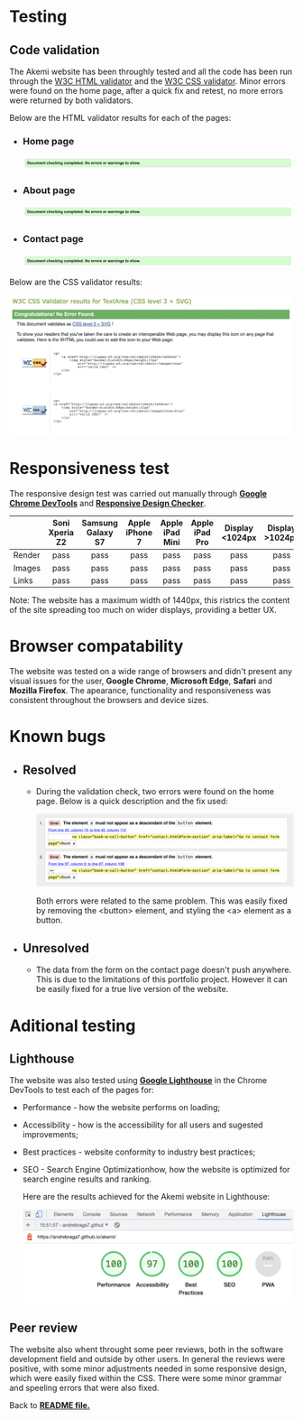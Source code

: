 # Testing

## Code validation

The Akemi website has been throughly tested and all the code has been run through the [W3C HTML validator](https://validator.w3.org/) and the [W3C CSS validator](https://jigsaw.w3.org/css-validator/). Minor errors were found on the home page, after a quick fix and retest, no more errors were returned by both validators.

Below are the HTML validator results for each of the pages:

- ### Home page

    ![HTML validator results](assets/readme-images/html-validator.jpg)

- ### About page

    ![HTML validator results](assets/readme-images/html-validator.jpg)

- ### Contact page

    ![HTML validator results](assets/readme-images/html-validator.jpg)

Below are the CSS validator results:

![CSS validator results](assets/readme-images/css-validator.jpg)

# Responsiveness test

The responsive design test was carried out manually through [**Google Chrome DevTools**](https://developer.chrome.com/docs/devtools/) and [**Responsive Design Checker**](https://responsivedesignchecker.com/).

|        | Soni Xperia Z2 | Samsung Galaxy S7 | Apple iPhone 7 | Apple iPad Mini | Apple iPad Pro| Display <1024px | Display >1024px |
|--------|:--------------:|:-----------------:|:--------------:|:---------------:|:-------------:|:----------------:|:----------------:|
| Render | pass           | pass              | pass           | pass            | pass          | pass             | pass             |
| Images | pass           | pass              | pass           | pass            | pass          | pass             | pass             |
| Links  | pass           | pass              | pass           | pass            | pass          | pass             | pass             |

Note: The website has a maximum width of 1440px, this ristrics the content of the site spreading too much on wider displays, providing a better UX.

# Browser compatability

The website was tested on a wide range of browsers and didn't present any visual issues for the user, **Google Chrome**, **Microsoft Edge**, **Safari** and **Mozilla Firefox**. The apearance, functionality and responsiveness was consistent throughout the browsers and device sizes.

# Known bugs

- ## Resolved
    - During the validation check, two errors were found on the home page. Below is a quick description and the fix used:

        ![Bugs found](assets/readme-images/bugs.jpg)
        
        Both errors were related to the same problem. This was easily fixed by removing the \<button> element, and styling the \<a> element as a button.

- ## Unresolved
    - The data from the form on the contact page doesn't push anywhere. This is due to the limitations of this portfolio project. However it can be easily fixed for a true live version of the website.

# Aditional testing

## Lighthouse

The website was also tested using [**Google Lighthouse**](https://developers.google.com/web/tools/lighthouse) in the Chrome DevTools to test each of the pages for:
- Performance - how the website performs on loading;
- Accessibility - how is the accessibility for all users and sugested improvements;
- Best practices - website conformity to industry best practices;
- SEO - Search Engine Optimizationhow, how the website is optimized for search engine results and ranking.

    Here are the results achieved for the Akemi website in Lighthouse:

    ![Lighthouse results](assets/readme-images/lighthouse.jpg)

## Peer review

The website also whent throught some peer reviews, both in the software development field and outside by other users. In general the reviews were positive, with some minor adjustments needed in some responsive design, which were easily fixed within the CSS. There were some minor grammar and speeling errors that were also fixed.

Back to [**README file.**](README.md)